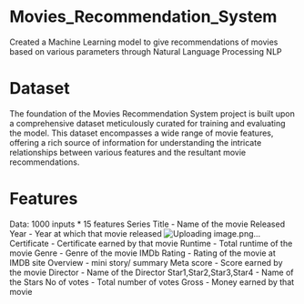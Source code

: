# Movies_Recommendation_System
Created a Machine Learning model to give recommendations of movies based on various parameters through Natural Language Processing NLP

# Dataset
The foundation of the Movies Recommendation System project is built upon a comprehensive dataset meticulously curated for training and evaluating the model. This dataset encompasses a wide range of movie features, offering a rich source of information for understanding the intricate relationships between various features and the resultant movie recommendations.

# Features
Data: 1000 inputs * 15 features
Series Title - Name of the movie
Released Year - Year at which that movie released     ![Uploading image.png…]()
Certificate - Certificate earned by that movie
Runtime - Total runtime of the movie
Genre - Genre of the movie
IMDb Rating - Rating of the movie at IMDB site
Overview - mini story/ summary
Meta score - Score earned by the movie
Director - Name of the Director
Star1,Star2,Star3,Star4 - Name of the Stars
No of votes - Total number of votes
Gross - Money earned by that movie
